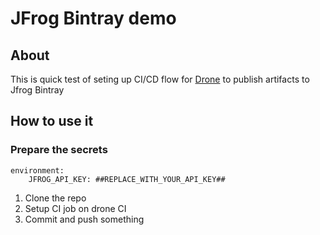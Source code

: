 # JFrog Bintray demo

## About

This is quick test of seting up CI/CD flow for [Drone](https://drone.io) to publish artifacts to Jfrog Bintray

## How to use it

### Prepare the secrets

```
environment:
	JFROG_API_KEY: ##REPLACE_WITH_YOUR_API_KEY##

```

1. Clone the repo
2. Setup CI job on drone CI
3. Commit and push something
